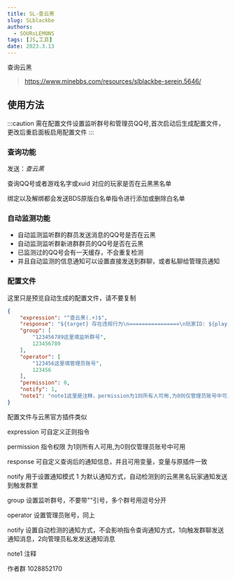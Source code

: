 ```yaml
---
title: SL-查云黑
slug: SLblackbe
authors: 
  - SOURsLEMONS
tags: [JS,工具]
date: 2023.3.13
---
```


查询云黑

<!--truncate-->

><https://www.minebbs.com/resources/slblackbe-serein.5646/>

## 使用方法

:::caution
需在配置文件设置监听群号和管理员QQ号,首次启动后生成配置文件，更改后重启面板启用配置文件
:::

### 查询功能

发送：*查云黑*  

查询QQ号或者游戏名字或xuid
对应的玩家是否在云黑黑名单

绑定以及解绑都会发送BDS原版白名单指令进行添加或删除白名单

### 自动监测功能

- 自动监测监听群的群员发送消息的QQ号是否在云黑
- 自动监测监听群新进群群员的QQ号是否在云黑
- 已监测过的QQ号会有一天缓存，不会重复检测
- 并且自动监测的信息通知可以设置直接发送到群聊，或者私聊给管理员通知

### 配置文件

这里只是预览自动生成的配置文件，请不要复制

```json
{
    "expression": "^查云黑(.+)$",
    "response": "${target} 存在违规行为\n================\n玩家ID: ${player_name}\nUUID: ${uuid}\nXUID: ${xuid}\n库来源: ${black_id}\n记录原因: ${info}\n危险等级: ${level}\n玩家QQ: ${qq}\n详细信息：${detail_url}\n================\n",
    "group": [
        "123456789这里填监听群号",
        123456789
    ],
    "operator": [
        "123456这里填管理员账号",
        123456
    ],
    "permission": 0,
    "notify": 1,
    "note1": "note1这里是注释，permission为1则所有人可用,为0则仅管理员账号中可用，notify 用于设置通知模式 1 为默认通知方式，自动检测到的云黑黑名玩家通知发送到触发群里，2 为私聊管理通知方式，自动检测到的云黑黑名玩家通知私发给每位管理员账号(需要和机器人是好友)"
}

```

配置文件与云黑官方插件类似

expression 可自定义正则指令

permission 指令权限 为1则所有人可用,为0则仅管理员账号中可用

response 可自定义查询后的通知信息，并且可用变量，变量与原插件一致

notify 用于设置通知模式 1 为默认通知方式，自动检测到的云黑黑名玩家通知发送到触发群里

group 设置监听群号，不要带""引号，多个群号用逗号分开

operator 设置管理员账号，同上

notify 设置自动检测的通知方式，不会影响指令查询通知方式，1向触发群聊发送通知消息，2向管理员私发发送通知消息

note1 注释

作者群 1028852170
